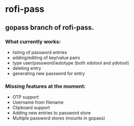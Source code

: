 # rofi-pass

## gopass branch of rofi-pass.

### What currently works:

* listing of password entries
* adding/editing of key/value pairs
* type user/password/autotype (both xdotool and ydotool)
* deleting entry
* generating new password for entry

### Missing features at the moment:

* OTP support
* Username from filename
* Clipboard support
* Adding new entries to password store
* Multiple password stores (mounts in gopass)
